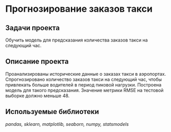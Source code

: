 # Прогнозирование заказов такси

## Задачи проекта

Обучить модель для предсказания количества заказов такси на следующий час.

## Описание проекта

Проанализированы исторические данные о заказах такси в аэропортах. Спрогнозировано количество заказов такси на следующий час, чтобы привлекать больше водителей в период пиковой нагрузки. Построена модель для такого предсказания. Значение метрики RMSE на тестовой выборке должно меньше 48.

## Используемые библиотеки

*pandas, sklearn, matplotlib, seaborn, numpy, statsmodels*
